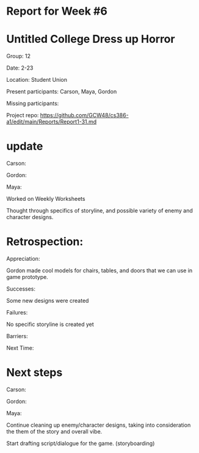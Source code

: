 # Report for Week #6

# Untitled College Dress up Horror 

Group: 12

Date: 2-23

Location: Student Union

Present participants: Carson, Maya, Gordon

Missing participants: 

Project repo: https://github.com/GCW48/cs386-a1/edit/main/Reports/Report1-31.md

# update 

Carson:


Gordon:



Maya: 

Worked on Weekly Worksheets

Thought through specifics of storyline, and possible variety of enemy and character designs.


# Retrospection:


Appreciation: 

Gordon made cool models for chairs, tables, and doors that we can use in game prototype.

Successes:

Some new designs were created

Failures:

No specific storyline is created yet

Barriers:

Next Time: 

# Next steps 


Carson: 



Gordon:



Maya:

Continue cleaning up enemy/character designs, taking into consideration the them of the story and overall vibe.

Start drafting script/dialogue for the game. (storyboarding)



